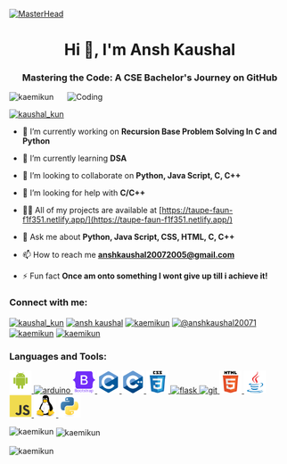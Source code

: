 [![MasterHead](https://1.bp.blogspot.com/-7A4WynwLsMw/XbBpCXG8fHI/AAAAAAAAMt4/uOa1bpLskYgrwGbllhSu2SDj_Mig8SXJQCLcBGAsYHQ/s1600/2000_600px.gif)](https://Kaemikun.io)
<h1 align="center">Hi 👋, I'm Ansh Kaushal</h1>
<h3 align="center">Mastering the Code: A CSE Bachelor's Journey on GitHub</h3>
<img padding-left="20px" align="right" alt="Coding" width="400" src="https://aster.cloud/wp-content/uploads/2022/11/compiling-code.gif">

<p align="left"> <img src="https://komarev.com/ghpvc/?username=kaemikun&label=Profile%20views&color=0e75b6&style=flat" alt="kaemikun" /> </p>

<p align="left"> <a href="https://twitter.com/kaushal_kun" target="blank"><img src="https://img.shields.io/twitter/follow/kaushal_kun?logo=twitter&style=for-the-badge" alt="kaushal_kun" /></a> </p>

- 🔭 I’m currently working on **Recursion Base Problem Solving In C and Python**

- 🌱 I’m currently learning **DSA**

- 👯 I’m looking to collaborate on **Python, Java Script, C, C++**

- 🤝 I’m looking for help with **C/C++**

- 👨‍💻 All of my projects are available at [https://taupe-faun-f1f351.netlify.app/](https://taupe-faun-f1f351.netlify.app/)

- 💬 Ask me about **Python, Java Script, CSS, HTML, C, C++**

- 📫 How to reach me **anshkaushal20072005@gmail.com**

- ⚡ Fun fact **Once am onto something I wont give up till i achieve it!**

<h3 align="left">Connect with me:</h3>
<p align="left">
<a href="https://twitter.com/kaushal_kun" target="blank"><img align="center" src="https://raw.githubusercontent.com/rahuldkjain/github-profile-readme-generator/master/src/images/icons/Social/twitter.svg" alt="kaushal_kun" height="30" width="40" /></a>
<a href="https://linkedin.com/in/ansh kaushal" target="blank"><img align="center" src="https://raw.githubusercontent.com/rahuldkjain/github-profile-readme-generator/master/src/images/icons/Social/linked-in-alt.svg" alt="ansh kaushal" height="30" width="40" /></a>
<a href="https://instagram.com/kaemikun" target="blank"><img align="center" src="https://raw.githubusercontent.com/rahuldkjain/github-profile-readme-generator/master/src/images/icons/Social/instagram.svg" alt="kaemikun" height="30" width="40" /></a>
<a href="https://www.hackerrank.com/@anshkaushal20071" target="blank"><img align="center" src="https://raw.githubusercontent.com/rahuldkjain/github-profile-readme-generator/master/src/images/icons/Social/hackerrank.svg" alt="@anshkaushal20071" height="30" width="40" /></a>
<a href="https://www.leetcode.com/kaemikun" target="blank"><img align="center" src="https://raw.githubusercontent.com/rahuldkjain/github-profile-readme-generator/master/src/images/icons/Social/leet-code.svg" alt="kaemikun" height="30" width="40" /></a>
<a href="https://discord.gg/kaemikun" target="blank"><img align="center" src="https://raw.githubusercontent.com/rahuldkjain/github-profile-readme-generator/master/src/images/icons/Social/discord.svg" alt="kaemikun" height="30" width="40" /></a>
</p>

<h3 align="left">Languages and Tools:</h3>
<p align="left"> <a href="https://developer.android.com" target="_blank" rel="noreferrer"> <img src="https://raw.githubusercontent.com/devicons/devicon/master/icons/android/android-original-wordmark.svg" alt="android" width="40" height="40"/> </a> <a href="https://www.arduino.cc/" target="_blank" rel="noreferrer"> <img src="https://cdn.worldvectorlogo.com/logos/arduino-1.svg" alt="arduino" width="40" height="40"/> </a> <a href="https://getbootstrap.com" target="_blank" rel="noreferrer"> <img src="https://raw.githubusercontent.com/devicons/devicon/master/icons/bootstrap/bootstrap-plain-wordmark.svg" alt="bootstrap" width="40" height="40"/> </a> <a href="https://www.cprogramming.com/" target="_blank" rel="noreferrer"> <img src="https://raw.githubusercontent.com/devicons/devicon/master/icons/c/c-original.svg" alt="c" width="40" height="40"/> </a> <a href="https://www.w3schools.com/cpp/" target="_blank" rel="noreferrer"> <img src="https://raw.githubusercontent.com/devicons/devicon/master/icons/cplusplus/cplusplus-original.svg" alt="cplusplus" width="40" height="40"/> </a> <a href="https://www.w3schools.com/css/" target="_blank" rel="noreferrer"> <img src="https://raw.githubusercontent.com/devicons/devicon/master/icons/css3/css3-original-wordmark.svg" alt="css3" width="40" height="40"/> </a> <a href="https://flask.palletsprojects.com/" target="_blank" rel="noreferrer"> <img src="https://www.vectorlogo.zone/logos/pocoo_flask/pocoo_flask-icon.svg" alt="flask" width="40" height="40"/> </a> <a href="https://git-scm.com/" target="_blank" rel="noreferrer"> <img src="https://www.vectorlogo.zone/logos/git-scm/git-scm-icon.svg" alt="git" width="40" height="40"/> </a> <a href="https://www.w3.org/html/" target="_blank" rel="noreferrer"> <img src="https://raw.githubusercontent.com/devicons/devicon/master/icons/html5/html5-original-wordmark.svg" alt="html5" width="40" height="40"/> </a> <a href="https://www.java.com" target="_blank" rel="noreferrer"> <img src="https://raw.githubusercontent.com/devicons/devicon/master/icons/java/java-original.svg" alt="java" width="40" height="40"/> </a> <a href="https://developer.mozilla.org/en-US/docs/Web/JavaScript" target="_blank" rel="noreferrer"> <img src="https://raw.githubusercontent.com/devicons/devicon/master/icons/javascript/javascript-original.svg" alt="javascript" width="40" height="40"/> </a> <a href="https://www.linux.org/" target="_blank" rel="noreferrer"> <img src="https://raw.githubusercontent.com/devicons/devicon/master/icons/linux/linux-original.svg" alt="linux" width="40" height="40"/> </a> <a href="https://www.python.org" target="_blank" rel="noreferrer"> <img src="https://raw.githubusercontent.com/devicons/devicon/master/icons/python/python-original.svg" alt="python" width="40" height="40"/> </a> </p>

<p><img align="left" src="https://github-readme-stats.vercel.app/api/top-langs?username=kaemikun&show_icons=true&locale=en&layout=compact" alt="kaemikun" /></p>

<p>&nbsp;<img align="center" src="https://github-readme-stats.vercel.app/api?username=kaemikun&show_icons=true&locale=en" alt="kaemikun" /></p>

<p><img align="center" src="https://github-readme-streak-stats.herokuapp.com/?user=kaemikun&" alt="kaemikun" /></p>
